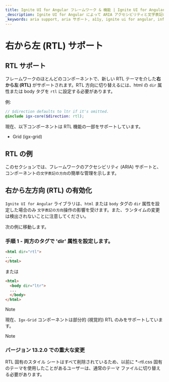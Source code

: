 ```yaml
---
title: Ignite UI for Angular フレームワーク & 機能 | Ignite UI for Angular | インフラジスティックス
_description: Ignite UI for Angular によって ARIA アクセシビリティと文字表記の方向を設定する方法を説明します。
_keywords: aria support, aria サポート, a11y, ignite ui for angular, infragistics, インフラジスティックス
---
```


# 右から左 (RTL) サポート

## RTL サポート

フレームワークのほとんどのコンポーネントで、新しい RTL テーマを介した**右から左 (RTL)** がサポートされます。RTL 方向に切り替えるには、html の `dir` 属性または body タグを `rtl` に設定する必要があります。

例:

```scss
// $direction defaults to ltr if it's omitted.
@include igx-core($direction: rtl);
```

現在、以下コンポーネントは RTL 機能の一部をサポートしています。

* Grid (igx-grid)

## RTL の例
このセクションでは、フレームワークのアクセシビリティ (ARIA) サポートと、コンポーネントの`文字表記の方向`の簡単な管理を示します。

<code-view style="height: 600px" 
           data-demos-base-url="{environment:demosBaseUrl}" 
           iframe-src="{environment:demosBaseUrl}/scheduling/calendar-rtl-sample" alt="Angular RTL Support Example">
</code-view>



## 右から左方向 (RTL) の有効化

`Ignite UI for Angular` ライブラリは、`html` または `body` タグの `dir` 属性を設定した場合のみ `文字表記の方向`操作の影響を受けます。また、ランタイムの変更は検出されないことに注意してください。

次の例に移動します。

### 手順 1 - 両方のタグで 'dir' 属性を設定します。

```html
<html dir="rtl">
...
</html>
```

または

```html
<html>
  <body dir="ltr">
  ...
  </body>
</html>
```

> [!NOTE]
> 現在、`Igx-Grid` コンポーネントは部分的 (視覚的) RTL のみをサポートしています。

> [!NOTE]
> ### バージョン 13.2.0 での重大な変更
> RTL 固有のスタイル シートはすべて削除されているため、以前に *-rtl.css 固有のテーマを使用したことがあるユーザーは、通常のテーマ ファイルに切り替える必要があります。
